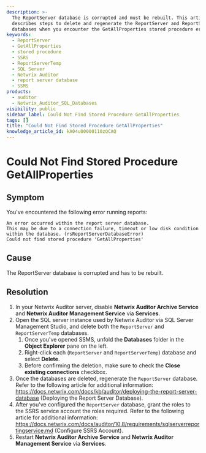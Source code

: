 ```yaml
---
description: >-
  The ReportServer database is corrupted and must be rebuilt. This article
  describes steps to delete and regenerate the ReportServer and ReportServerTemp
  databases when you encounter the GetAllProperties stored procedure error.
keywords:
  - ReportServer
  - GetAllProperties
  - stored procedure
  - SSRS
  - ReportServerTemp
  - SQL Server
  - Netwrix Auditor
  - report server database
  - SSMS
products:
  - auditor
  - Netwrix_Auditor_SQL_Databases
visibility: public
sidebar_label: Could Not Find Stored Procedure GetAllProperties
tags: []
title: "Could Not Find Stored Procedure GetAllProperties"
knowledge_article_id: kA04u00000110zQCAQ
---
```


# Could Not Find Stored Procedure GetAllProperties

## Symptom

You've encountered the following error running reports:

```
An error occurred within the report server database.
This may be due to a connection failure, timeout or low disk condition within the database. (rsReportServerDatabaseError)
Could not find stored procedure 'GetAllProperties'
```

## Cause

The ReportServer database is corrupted and has to be rebuilt.

## Resolution

1. In your Netwrix Auditor server, disable **Netwrix Auditor Archive Service** and **Netwrix Auditor Management Service** via **Services**.
2. Open the SQL server instance used by Netwrix Auditor via SQL Server Management Studio, and delete both the `ReportServer` and `ReportServerTemp` databases.
   1. Once you've opened SSMS, unfold the **Databases** folder in the **Object Explorer** pane on the left.
   2. Right-click each (`ReportServer` and `ReportServerTemp`) database and select **Delete**.
   3. Before confirming the deletion, make sure to check the **Close existing connections** checkbox.
3. Once the databases are deleted, regenerate the `ReportServer` database. Refer to the following article for additional information: https://docs.netwrix.com/docs/kb/auditor/deploying-the-report-server-database (Deploying the Report Server Database).
4. After you've configured the `ReportServer` database, grant the roles to the SSRS service account the roles required. Refer to the following article for additional information: https://docs.netwrix.com/docs/auditor/10.8/requirements/sqlserverreportingservice.md (Configure SSRS Account).
5. Restart **Netwrix Auditor Archive Service** and **Netwrix Auditor Management Service** via **Services**.
